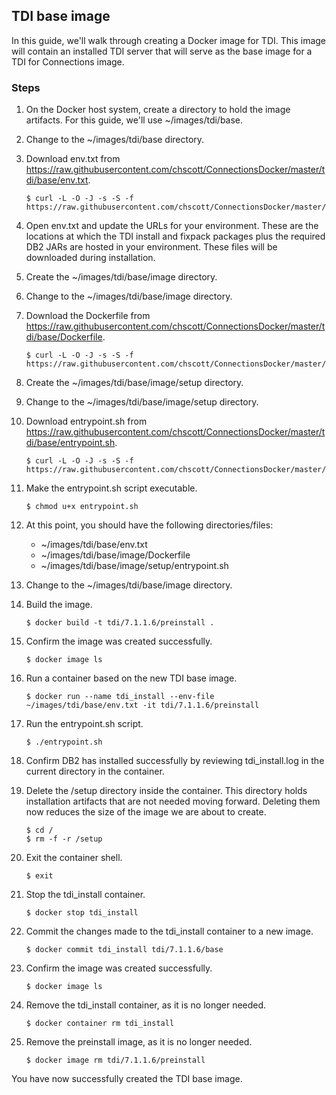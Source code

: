 ## TDI base image

In this guide, we'll walk through creating a Docker image for TDI. This image will contain an installed TDI server that will 
serve as the base image for a TDI for Connections image.

### Steps

1. On the Docker host system, create a directory to hold the image artifacts. For this guide, we'll use ~/images/tdi/base.

2. Change to the ~/images/tdi/base directory.

3. Download env.txt from https://raw.githubusercontent.com/chscott/ConnectionsDocker/master/tdi/base/env.txt.
   
   ```
   $ curl -L -O -J -s -S -f https://raw.githubusercontent.com/chscott/ConnectionsDocker/master/tdi/base/env.txt
   ```
   
4. Open env.txt and update the URLs for your environment. These are the locations at which the TDI install and fixpack
   packages plus the required DB2 JARs are hosted in your environment. These files will be downloaded during installation.
   
5. Create the ~/images/tdi/base/image directory.

6. Change to the ~/images/tdi/base/image directory.

7. Download the Dockerfile from https://raw.githubusercontent.com/chscott/ConnectionsDocker/master/tdi/base/Dockerfile. 

   ```
   $ curl -L -O -J -s -S -f https://raw.githubusercontent.com/chscott/ConnectionsDocker/master/tdi/base/Dockerfile
   ```
   
8. Create the ~/images/tdi/base/image/setup directory.
   
9. Change to the ~/images/tdi/base/image/setup directory.

10. Download entrypoint.sh from https://raw.githubusercontent.com/chscott/ConnectionsDocker/master/tdi/base/entrypoint.sh.

    ```
    $ curl -L -O -J -s -S -f https://raw.githubusercontent.com/chscott/ConnectionsDocker/master/tdi/base/entrypoint.sh
    ```

11. Make the entrypoint.sh script executable.

    ```
    $ chmod u+x entrypoint.sh
    ```
   
12. At this point, you should have the following directories/files:

    - ~/images/tdi/base/env.txt
    - ~/images/tdi/base/image/Dockerfile
    - ~/images/tdi/base/image/setup/entrypoint.sh
   
13. Change to the ~/images/tdi/base/image directory.

14. Build the image.

    ```
    $ docker build -t tdi/7.1.1.6/preinstall .
    ```
    
15. Confirm the image was created successfully.

    ```
    $ docker image ls
    ```
    
16. Run a container based on the new TDI base image.

    ```
    $ docker run --name tdi_install --env-file ~/images/tdi/base/env.txt -it tdi/7.1.1.6/preinstall
    ```
    
17. Run the entrypoint.sh script.

    ```
    $ ./entrypoint.sh
    ```
    
18. Confirm DB2 has installed successfully by reviewing tdi_install.log in the current directory in the container.
    
19. Delete the /setup directory inside the container. This directory holds installation artifacts that are not needed moving
    forward. Deleting them now reduces the size of the image we are about to create.
    
    ```
    $ cd /
    $ rm -f -r /setup
    ```
    
20. Exit the container shell.

    ```
    $ exit
    ```
 
21. Stop the tdi_install container.

    ```
    $ docker stop tdi_install
    ```
    
22. Commit the changes made to the tdi_install container to a new image.

    ```
    $ docker commit tdi_install tdi/7.1.1.6/base
    ```
    
23. Confirm the image was created successfully.

    ```
    $ docker image ls
    ```
    
24. Remove the tdi_install container, as it is no longer needed.

    ```
    $ docker container rm tdi_install
    ```
    
25. Remove the preinstall image, as it is no longer needed.

    ```
    $ docker image rm tdi/7.1.1.6/preinstall
    ```
    
You have now successfully created the TDI base image.